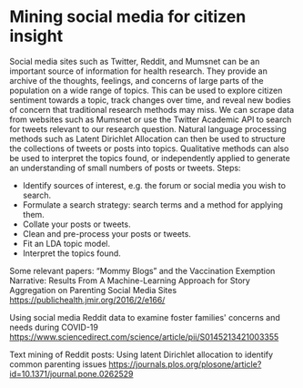 # Mining social media for citizen insight
Social media sites such as Twitter, Reddit, and Mumsnet can be an important source of information for health research. They provide an archive of the thoughts, feelings, and concerns of large parts of the population on a wide range of topics. This can be used to explore citizen sentiment towards a topic, track changes over time, and reveal new bodies of concern that traditional research methods may miss. We can scrape data from websites such as Mumsnet or use the Twitter Academic API to search for tweets relevant to our research question. Natural language processing methods such as Latent Dirichlet Allocation can then be used to structure the collections of tweets or posts into topics. Qualitative methods can also be used to interpret the topics found, or independently applied to generate an understanding of small numbers of posts or tweets.
Steps:
- Identify sources of interest, e.g. the forum or social media you wish to search.
- Formulate a search strategy: search terms and a method for applying them.
- Collate your posts or tweets. 
- Clean and pre-process your posts or tweets.
- Fit an LDA topic model.
- Interpret the topics found.

Some relevant papers: 
“Mommy Blogs” and the Vaccination Exemption Narrative: Results From A Machine-Learning Approach for Story Aggregation on Parenting Social Media Sites 
https://publichealth.jmir.org/2016/2/e166/

Using social media Reddit data to examine foster families' concerns and needs during COVID-19
https://www.sciencedirect.com/science/article/pii/S0145213421003355

Text mining of Reddit posts: Using latent Dirichlet allocation to identify common parenting issues
https://journals.plos.org/plosone/article?id=10.1371/journal.pone.0262529
